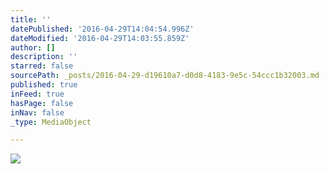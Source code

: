 ```yaml
---
title: ''
datePublished: '2016-04-29T14:04:54.996Z'
dateModified: '2016-04-29T14:03:55.859Z'
author: []
description: ''
starred: false
sourcePath: _posts/2016-04-29-d19610a7-d0d8-4183-9e5c-54ccc1b32003.md
published: true
inFeed: true
hasPage: false
inNav: false
_type: MediaObject

---
```

![](https://the-grid-user-content.s3-us-west-2.amazonaws.com/f3b29e26-29f1-44ee-ac49-00770fe9f8e0.jpg)